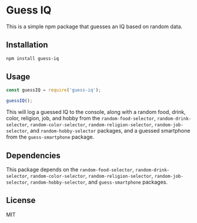 
# Guess IQ

This is a simple npm package that guesses an IQ based on random data.

## Installation

```bash
npm install guess-iq
```

## Usage

```javascript
const guessIQ = require('guess-iq');

guessIQ();
```

This will log a guessed IQ to the console, along with a random food, drink, color, religion, job, and hobby from the `random-food-selector`, `random-drink-selector`, `random-color-selector`, `random-religion-selector`, `random-job-selector`, and `random-hobby-selector` packages, and a guessed smartphone from the `guess-smartphone` package.

## Dependencies

This package depends on the `random-food-selector`, `random-drink-selector`, `random-color-selector`, `random-religion-selector`, `random-job-selector`, `random-hobby-selector`, and `guess-smartphone` packages.

## License

MIT

